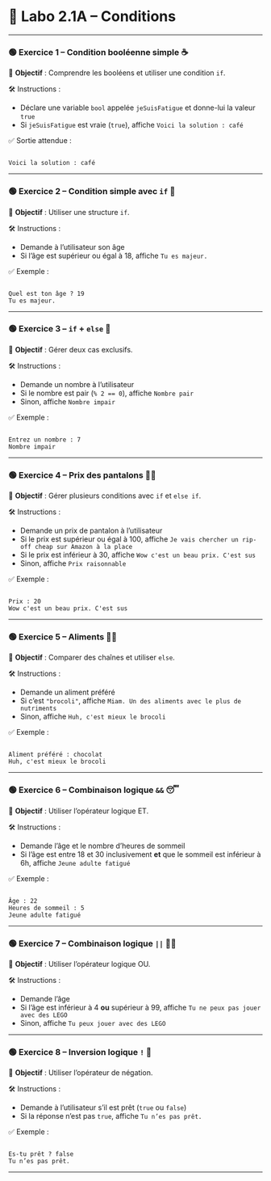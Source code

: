 

# 🧪 Labo 2.1A – Conditions

---

### 🟢 Exercice 1 – Condition booléenne simple ☕

🎯 **Objectif** : Comprendre les booléens et utiliser une condition `if`.

🛠️ Instructions :

* Déclare une variable `bool` appelée `jeSuisFatigue` et donne-lui la valeur `true`
* Si `jeSuisFatigue` est vraie (`true`), affiche `Voici la solution : café`

✅ Sortie attendue :

```

Voici la solution : café

```

---

### 🟢 Exercice 2 – Condition simple avec `if` 🎂

🎯 **Objectif** : Utiliser une structure `if`.

🛠️ Instructions :

* Demande à l’utilisateur son âge
* Si l’âge est supérieur ou égal à 18, affiche `Tu es majeur.`

✅ Exemple :

```

Quel est ton âge ? 19
Tu es majeur.

```

---

### 🟢 Exercice 3 – `if` + `else` 🔢

🎯 **Objectif** : Gérer deux cas exclusifs.

🛠️ Instructions :

* Demande un nombre à l’utilisateur
* Si le nombre est pair (`% 2 == 0`), affiche `Nombre pair`
* Sinon, affiche `Nombre impair`

✅ Exemple :

```

Entrez un nombre : 7
Nombre impair

```

---

### 🟢 Exercice 4 – Prix des pantalons 👖💸

🎯 **Objectif** : Gérer plusieurs conditions avec `if` et `else if`.

🛠️ Instructions :

* Demande un prix de pantalon à l’utilisateur
* Si le prix est supérieur ou égal à 100, affiche `Je vais chercher un rip-off cheap sur Amazon à la place`
* Si le prix est inférieur à 30, affiche `Wow c'est un beau prix. C'est sus`
* Sinon, affiche `Prix raisonnable`

✅ Exemple :

```

Prix : 20
Wow c'est un beau prix. C'est sus

```

---

### 🟢 Exercice 5 – Aliments 🥦🍫

🎯 **Objectif** : Comparer des chaînes et utiliser `else`.

🛠️ Instructions :

* Demande un aliment préféré
* Si c’est `"brocoli"`, affiche `Miam. Un des aliments avec le plus de nutriments`
* Sinon, affiche `Huh, c'est mieux le brocoli`

✅ Exemple :

```

Aliment préféré : chocolat
Huh, c'est mieux le brocoli

```

---

### 🟢 Exercice 6 – Combinaison logique `&&` 😴

🎯 **Objectif** : Utiliser l’opérateur logique ET.

🛠️ Instructions :

* Demande l’âge et le nombre d’heures de sommeil
* Si l’âge est entre 18 et 30 inclusivement **et** que le sommeil est inférieur à 6h, affiche `Jeune adulte fatigué`

✅ Exemple :

```

Âge : 22
Heures de sommeil : 5
Jeune adulte fatigué

```

---

### 🟢 Exercice 7 – Combinaison logique `||` 🧸🧱

🎯 **Objectif** : Utiliser l’opérateur logique OU.

🛠️ Instructions :

* Demande l’âge
* Si l’âge est inférieur à 4 **ou** supérieur à 99, affiche `Tu ne peux pas jouer avec des LEGO`
* Sinon, affiche `Tu peux jouer avec des LEGO`

---

### 🟢 Exercice 8 – Inversion logique `!` 🔁

🎯 **Objectif** : Utiliser l’opérateur de négation.

🛠️ Instructions :

* Demande à l’utilisateur s’il est prêt (`true` ou `false`)
* Si la réponse n’est pas `true`, affiche `Tu n’es pas prêt.`

✅ Exemple :

```

Es-tu prêt ? false
Tu n’es pas prêt.

```

---
```
